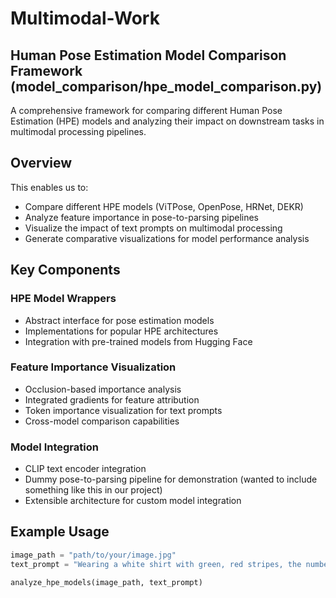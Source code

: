 # Multimodal-Work

## Human Pose Estimation Model Comparison Framework (model_comparison/hpe_model_comparison.py)

A comprehensive framework for comparing different Human Pose Estimation (HPE) models and analyzing their impact on downstream tasks in multimodal processing pipelines.

## Overview

This enables us to:

- Compare different HPE models (ViTPose, OpenPose, HRNet, DEKR)
- Analyze feature importance in pose-to-parsing pipelines
- Visualize the impact of text prompts on multimodal processing
- Generate comparative visualizations for model performance analysis

## Key Components

### HPE Model Wrappers
- Abstract interface for pose estimation models
- Implementations for popular HPE architectures
- Integration with pre-trained models from Hugging Face

### Feature Importance Visualization
- Occlusion-based importance analysis
- Integrated gradients for feature attribution
- Token importance visualization for text prompts
- Cross-model comparison capabilities

### Model Integration
- CLIP text encoder integration
- Dummy pose-to-parsing pipeline for demonstration (wanted to include something like this in our project)
- Extensible architecture for custom model integration

## Example Usage

```python
image_path = "path/to/your/image.jpg"
text_prompt = "Wearing a white shirt with green, red stripes, the number 7 in green and white shorts with the number 7 in green"

analyze_hpe_models(image_path, text_prompt)
